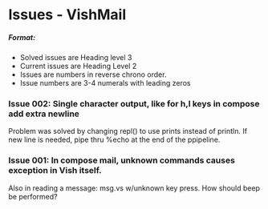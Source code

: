 # Issues - VishMail

##### Format:

- Solved issues are Heading level 3
- Current issues are Heading Level 2
- Issues are numbers in  reverse chrono order.
- Issue numbers are 3-4 numerals with leading zeros


### Issue 002: Single character output, like for h,l keys in compose add extra newline

Problem was solved by changing repl() to use prints instead of println.
If new line is needed, pipe thru %echo at the end of the ppipeline.


### Issue 001: In compose mail, unknown commands causes exception in Vish itself.

Also in reading a message: msg.vs w/unknown key press.
 How should beep be performed?
